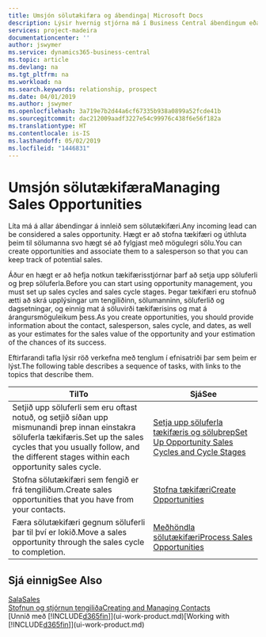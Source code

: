 ```yaml
---
title: Umsjón sölutækifæra og ábendinga| Microsoft Docs
description: Lýsir hvernig stjórna má í Business Central ábendingum eða sölutækifærum sem birtast, og tengja tækifærin við sölumann svo hægt sé að fylgjast með hugsanlegri sölu.
services: project-madeira
documentationcenter: ''
author: jswymer
ms.service: dynamics365-business-central
ms.topic: article
ms.devlang: na
ms.tgt_pltfrm: na
ms.workload: na
ms.search.keywords: relationship, prospect
ms.date: 04/01/2019
ms.author: jswymer
ms.openlocfilehash: 3a719e7b2d44a6cf67335b938a0899a52fcde41b
ms.sourcegitcommit: dac212009aadf3227e54c99976c438f6e56f182a
ms.translationtype: HT
ms.contentlocale: is-IS
ms.lasthandoff: 05/02/2019
ms.locfileid: "1446831"
---
```

# <a name="managing-sales-opportunities"></a><span data-ttu-id="c3766-103">Umsjón sölutækifæra</span><span class="sxs-lookup"><span data-stu-id="c3766-103">Managing Sales Opportunities</span></span>
<span data-ttu-id="c3766-104">Líta má á allar ábendingar á innleið sem sölutækifæri.</span><span class="sxs-lookup"><span data-stu-id="c3766-104">Any incoming lead can be considered a sales opportunity.</span></span> <span data-ttu-id="c3766-105">Hægt er að stofna tækifæri og úthluta þeim til sölumanna svo hægt sé að fylgjast með mögulegri sölu.</span><span class="sxs-lookup"><span data-stu-id="c3766-105">You can create opportunities and associate them to a salesperson so that you can keep track of potential sales.</span></span>

<span data-ttu-id="c3766-106">Áður en hægt er að hefja notkun tækifærisstjórnar þarf að setja upp söluferli og þrep söluferla.</span><span class="sxs-lookup"><span data-stu-id="c3766-106">Before you can start using opportunity management, you must set up sales cycles and sales cycle stages.</span></span> <span data-ttu-id="c3766-107">Þegar tækifæri eru stofnuð ætti að skrá upplýsingar um tengiliðinn, sölumanninn, söluferlið og dagsetningar, og einnig mat á söluvirði tækifærisins og mat á árangursmöguleikum þess.</span><span class="sxs-lookup"><span data-stu-id="c3766-107">As you create opportunities, you should provide information about the contact, salesperson, sales cycle, and dates, as well as your estimates for the sales value of the opportunity and your estimation of the chances of its success.</span></span>

<span data-ttu-id="c3766-108">Eftirfarandi tafla lýsir röð verkefna með tenglum í efnisatriði þar sem þeim er lýst.</span><span class="sxs-lookup"><span data-stu-id="c3766-108">The following table describes a sequence of tasks, with links to the topics that describe them.</span></span>

| <span data-ttu-id="c3766-109">Til</span><span class="sxs-lookup"><span data-stu-id="c3766-109">To</span></span> | <span data-ttu-id="c3766-110">Sjá</span><span class="sxs-lookup"><span data-stu-id="c3766-110">See</span></span> |
| --- | --- |
| <span data-ttu-id="c3766-111">Setjið upp söluferli sem eru oftast notuð, og setjið síðan upp mismunandi þrep innan einstakra söluferla tækifæris.</span><span class="sxs-lookup"><span data-stu-id="c3766-111">Set up the sales cycles that you usually follow, and the different stages within each opportunity sales cycle.</span></span> |[<span data-ttu-id="c3766-112">Setja upp söluferla tækifæris og söluþrep</span><span class="sxs-lookup"><span data-stu-id="c3766-112">Set Up Opportunity Sales Cycles and Cycle Stages</span></span>](marketing-how-setup-opportunity-sales-cycles-stages.md) |
| <span data-ttu-id="c3766-113">Stofna sölutækifæri sem fengið er frá tengiliðum.</span><span class="sxs-lookup"><span data-stu-id="c3766-113">Create sales opportunities that you have from your contacts.</span></span> |[<span data-ttu-id="c3766-114">Stofna tækifæri</span><span class="sxs-lookup"><span data-stu-id="c3766-114">Create Opportunities</span></span>](marketing-how-create-opportunities.md) |
| <span data-ttu-id="c3766-115">Færa sölutækifæri gegnum söluferli þar til því er lokið.</span><span class="sxs-lookup"><span data-stu-id="c3766-115">Move a sales opportunity through the sales cycle to completion.</span></span> |[<span data-ttu-id="c3766-116">Meðhöndla sölutækifæri</span><span class="sxs-lookup"><span data-stu-id="c3766-116">Process Sales Opportunities</span></span>](marketing-processing-sales-opportunities.md) |

## <a name="see-also"></a><span data-ttu-id="c3766-117">Sjá einnig</span><span class="sxs-lookup"><span data-stu-id="c3766-117">See Also</span></span>
[<span data-ttu-id="c3766-118">Sala</span><span class="sxs-lookup"><span data-stu-id="c3766-118">Sales</span></span>](sales-manage-sales.md)  
[<span data-ttu-id="c3766-119">Stofnun og stjórnun tengiliða</span><span class="sxs-lookup"><span data-stu-id="c3766-119">Creating and Managing Contacts</span></span>](marketing-contacts.md)  
<span data-ttu-id="c3766-120">[Unnið með [!INCLUDE[d365fin](includes/d365fin_md.md)]](ui-work-product.md)</span><span class="sxs-lookup"><span data-stu-id="c3766-120">[Working with [!INCLUDE[d365fin](includes/d365fin_md.md)]](ui-work-product.md)</span></span>
